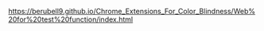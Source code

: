 https://berubell9.github.io/Chrome_Extensions_For_Color_Blindness/Web%20for%20test%20function/index.html
